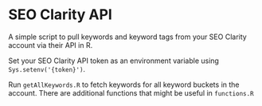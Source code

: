 # SEO Clarity API
A simple script to pull keywords and keyword tags from your SEO Clarity account via their API in R.

Set your SEO Clarity API token as an environment variable using `Sys.setenv('{token}')`.

Run `getAllKeywords.R` to fetch keywords for all keyword buckets in the account. There are additional functions that might be useful in `functions.R`
